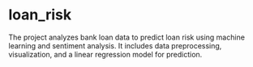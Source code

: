 # loan_risk
The project analyzes bank loan data to predict loan risk using machine learning and sentiment analysis. It includes data preprocessing, visualization, and a linear regression model for prediction.
